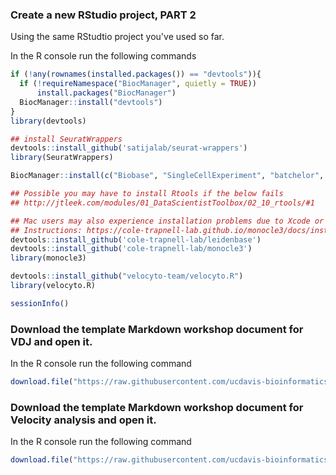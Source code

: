 ### Create a new RStudio project, PART 2

Using the same RStudtio project you've used so far.

In the R console run the following commands
```r
if (!any(rownames(installed.packages()) == "devtools")){
  if (!requireNamespace("BiocManager", quietly = TRUE))
      install.packages("BiocManager")
  BiocManager::install("devtools")
}
library(devtools)

## install SeuratWrappers
devtools::install_github('satijalab/seurat-wrappers')
library(SeuratWrappers)

BiocManager::install(c("Biobase", "SingleCellExperiment", "batchelor", "BiocGenerics", "DelayedArray", "DelayedMatrixStats", "limma", "S4Vectors", "SummarizedExperiment", "pcaMethods"))

## Possible you may have to install Rtools if the below fails
## http://jtleek.com/modules/01_DataScientistToolbox/02_10_rtools/#1

## Mac users may also experience installation problems due to Xcode or gfortran.
## Instructions: https://cole-trapnell-lab.github.io/monocle3/docs/installation/
devtools::install_github('cole-trapnell-lab/leidenbase')
devtools::install_github('cole-trapnell-lab/monocle3')
library(monocle3)

devtools::install_github("velocyto-team/velocyto.R")
library(velocyto.R)

sessionInfo()
```

### Download the template Markdown workshop document for VDJ and open it.

In the R console run the following command
```r
download.file("https://raw.githubusercontent.com/ucdavis-bioinformatics-training/2020-August-Advanced-scRNAseq/master/data_analysis/VDJ_Analysis.Rmd", "VDJ_Analysis.Rmd")
```

### Download the template Markdown workshop document for Velocity analysis and open it.

In the R console run the following command
```r
download.file("https://raw.githubusercontent.com/ucdavis-bioinformatics-training/2020-August-Advanced-scRNAseq/master/data_analysis/Velocyto.Rmd", "Velocyto.Rmd")
```
